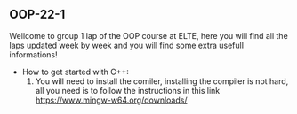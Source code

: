 ## OOP-22-1
Wellcome to group 1 lap of the OOP course at ELTE, here you will find all the laps updated week by week and you will find some extra usefull informations!

* How to get started with C++:
  1. You will need to install the comiler, installing the compiler is not hard, all you need is to follow the instructions in this link https://www.mingw-w64.org/downloads/
